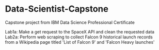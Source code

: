 # Data-Scientist-Capstone
Capstone project from IBM Data Science Professional Certificate

Lab1a: Make a get request to the SpaceX API and clean the requested data
Lab2a: Perform web scraping to collect Falcon 9 historical launch records from a Wikipedia page titled 'List of Falcon 9' and 'Falcon Heavy launches'
